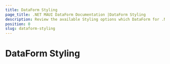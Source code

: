 ```yaml
---
title: DataForm Styling
page_title: .NET MAUI DataForm Documentation |DataForm Styling
description: Review the available Styling options which DataForm for .NET MAUI control provides.
position: 0
slug: dataform-styling
---
```


# DataForm Styling

